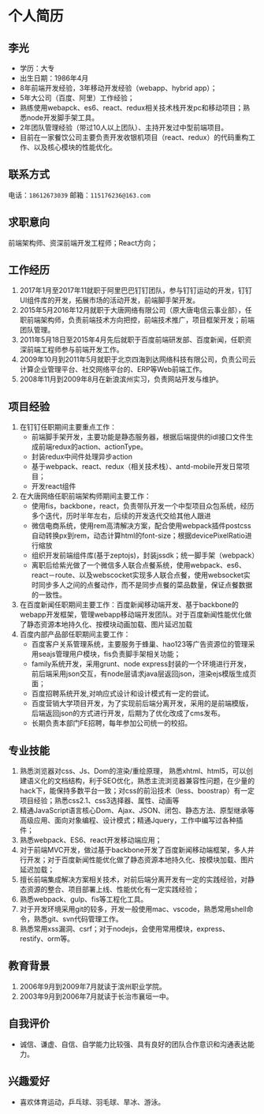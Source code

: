 # 个人简历

## **李光**
+ 学历：大专
+ 出生日期：1986年4月
+ 8年前端开发经验，3年移动开发经验（webapp、hybrid app）；
+ 5年大公司（百度、阿里）工作经验；
+ 熟练使用webapck、es6、react、redux相关技术栈开发pc和移动项目；熟悉node开发脚手架工具。
+ 2年团队管理经验（带过10人以上团队）、主持开发过中型前端项目。
+ 目前在一家餐饮公司主要负责开发收银机项目（react、redux）的代码重构工作、以及核心模块的性能优化。

## **联系方式**
电话：`18612673039`
邮箱：`115176236@163.com`

## **求职意向**
前端架构师、资深前端开发工程师；React方向；

## **工作经历**
1. 2017年1月至2017年11就职于阿里巴巴钉钉团队，参与钉钉运动的开发，钉钉UI组件库的开发，拓展市场的活动开发，前端脚手架开发。
2. 2015年5月2016年12月就职于大唐网络有限公司（原大唐电信云事业部），任职前端架构师，负责前端技术方向把控，前端技术推广，项目框架开发；前端团队管理。
3. 2011年5月18日至2015年4月先后就职于百度前端研发部、百度新闻，任职资深前端工程师参与前端开发工作。
4. 2009年10月到2011年5月就职于北京四海到达网络科技有限公司，负责公司云计算企业管理平台、社交网络平台的、ERP等Web前端工作。
5. 2008年11月到2009年8月在新浪滨州实习，负责网站开发与维护。

## **项目经验**

1. 在钉钉任职期间主要重点工作：
	+ 前端脚手架开发，主要功能是静态服务器，根据后端提供的idl接口文件生成前端redux的action、actionType。
	+ 封装redux中间件处理异步action
	+ 基于webpack、react、redux（相关技术栈）、antd-mobile开发日常项目；
	+ 开发react组件
2. 在大唐网络任职前端架构师期间主要工作：
	+ 使用fis，backbone，react，负责带队开发一个中型项目众包系统，经历多个迭代，历时半年左右，后续的开发迭代交给其他人跟进
	+ 微信电商系统，使用rem高清解决方案，配合使用webpack插件postcss自动转换px到rem，动态计算html的font-size；根据devicePixelRatio进行缩放
	+ 组织开发前端组件库(基于zeptojs)，封装jssdk；统一脚手架（webpack）
	+ 离职后给紫光做了一个微信多人联合点餐系统，使用webpack、es6、react－route、以及webscocket实现多人联合点餐，使用websocket实时同步多人之间的点餐动作，而不是同步点餐的菜品数量，保证点餐数据的一致性。
2. 在百度新闻任职期间主要工作：百度新闻移动端开发、基于backbone的webapp开发框架，管理webapp移动端开发团队。对于百度新闻性能优化做了静态资源本地持久化、按模块动画加载、图片延迟加载
3. 百度内部产品部任职期间主要工作：
	+ 百度客户关系管理系统，主要服务于蜂巢、hao123等广告资源位的管理采用seajs管理用户模块，fis负责脚手架相关功能；
	+ family系统开发，采用grunt、node express封装的一个环境进行开发，前后端采用json交互，有node层请求java层返回json，渲染ejs模版生成页面；
	+ 百度招聘系统开发,对响应式设计和设计模式有一定的尝试。 
	+ 百度营销大学项目开发，为了实现前后端分离开发，采用的是前端模版，后端返回json的方式进行开发，后期为了优化改成了cms发布。
	+ 长期负责本部门FE招聘，每年参加公司统一的校招。

## **专业技能**
1. 熟悉浏览器对css、Js、Dom的渲染/重绘原理， 熟悉xhtml、html5，可以创建语义化的文档结构，利于SEO优化，熟悉主流浏览器兼容性问题，在少量的hack下，能保持多数平台一致；对css的前沿技术（less、boostrap）有一定项目经验；熟悉css2.1、css3选择器、属性、动画等
2. 精通JavaScript语言核心Dom、Ajax、JSON、闭包、静态方法、原型继承等高级应用、面向对象编程、设计模式；精通Jquery，工作中编写过各种插件；
3. 熟悉webpack、ES6、react开发移动端应用；
4. 对于前端MVC开发，做过基于backbone开发了百度新闻移动端框架，多人并行开发；对于百度新闻性能优化做了静态资源本地持久化、按模块加载、图片延迟加载；
5. 擅长前端集成解决方案相关技术，对前后端分离开发有一定的实践经验，对静态资源的整合、项目部署上线、性能优化有一定实践经验；
6. 熟悉webpack、gulp、fis等工程化工具。
7. 对于开发环境采用git的较多，开发一般使用mac、vscode，熟悉常用shell命令，熟悉git、svn代码管理工作。
8. 熟悉常用xss漏洞、csrf；对于nodejs，会使用常用模块，express、restify、orm等。

## **教育背景**
1. 2006年9月到2009年7月就读于滨州职业学院。
2. 2003年9月到2006年7月就读于长治市襄垣一中。

## **自我评价**
* 诚信、谦虚、自信、自学能力比较强、具有良好的团队合作意识和沟通表达能力。

## **兴趣爱好**
* 喜欢体育运动，乒乓球、羽毛球、旱冰、游泳。
